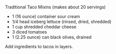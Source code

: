 Traditional Taco Mixins
(makes about 20 servings)

- 1 (16 ounce) container sour cream
- 1/4 head iceberg lettuce (rinsed, dried, shredded)
- 1 cup shredded cheddar cheese
- 3 diced tomatoes
- 1 (2.25 ounce) can black olives, drained

Add ingredients to tacos in layers. 


